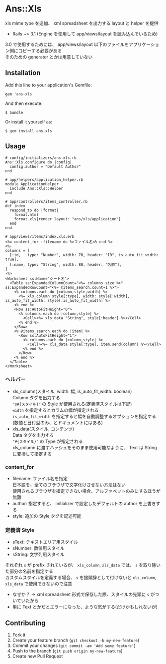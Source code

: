 # Ans::Xls

xls mime type を追加、 xml spreadsheet を出力する layout と helper を提供

* Rails ~> 3.1 (Engine を使用して app/views/layout を読み込んでいるため)

3.0 で使用するためには、 app/views/layout 以下のファイルをアプリケーション側にコピーする必要がある  
そのための generator とかは用意していない

## Installation

Add this line to your application's Gemfile:

    gem 'ans-xls'

And then execute:

    $ bundle

Or install it yourself as:

    $ gem install ans-xls

## Usage

    # config/initializers/ans-xls.rb
    Ans::Xls.configure do |config|
      config.author = "Default Author"
    end

    # app/helpers/application_helper.rb
    module ApplicationHelper
      include Ans::Xls::Helper
    end

    # app/controllers/items_controller.rb
    def index
      respond_to do |format|
        format.html
        format.xls{render layout: "ans/xls/application"}
      end
    end

    # app/views/items/index.xls.erb
    <%= content_for :filename do %>ファイル名<% end %>
    <%-
    columns = [
      [:id,   type: "Number", width: 70, header: "ID", is_auto_fit_width: true],
      [:name, type: "String", width: 80, header: "名前"],
    ]
    -%>
    <Worksheet ss:Name="シート名">
      <Table ss:ExpandedColumnCount="<%= columns.size %>" ss:ExpandedRowCount="<%= @items_search.count+1 %>">
        <% columns.each do |column,style,width| %>
          <%= xls_column style[:type], width: style[:width], is_auto_fit_width: style[:is_auto_fit_width] %>
        <% end %>
        <Row ss:AutoFitHeight="0">
          <% columns.each do |column,style| %>
            <Cell><%= xls_data "String", style[:header] %></Cell>
          <% end %>
        </Row>
        <% @items_search.each do |item| %>
          <Row ss:AutoFitHeight="1">
            <% columns.each do |column,style| %>
              <Cell><%= xls_data style[:type], item.send(column) %></Cell>
            <% end %>
          </Row>
        <% end %>
      </Table>
    </Worksheet>

### ヘルパー

* xls_column(スタイル, width: 幅, is_auto_fit_width: boolean)  
  Column タグを出力する  
  `"s#{スタイル}"` の Style が使用される(定義済スタイルは下記)  
  `width` を指定するとカラムの幅が指定される  
  `is_auto_fit_width` を指定すると幅を自動調整するオプションを指定する(数値と日付型のみ、とドキュメントにはある)
* xls_data(スタイル, コンテンツ)  
  Data タグを出力する  
  `"#{スタイル}"` の Type が指定される  
  xls_column に渡すハッシュをそのまま使用可能なように、 Text は String に変換して指定する

### content_for

* filename: ファイル名を指定  
  日本語を、全てのブラウザで文字化けさせない方法はない  
  使用されるブラウザを指定できない場合、アルファベットのみにするほうが無難
* author: 指定すると、 initializer で設定したデフォルトの author を上書きする
* style: 追加の Style タグを記述可能

### 定義済 Style

* sText: テキストエリア用スタイル
* sNumber: 数値用スタイル
* sString: 文字列用スタイル

それぞれ `s` が prefix されているが、 `xls_column`, `xls_data` では、 `s` を取り除いた部分の名前を指定する  
カスタムスタイルを定義する場合、 `s` を接頭辞として付けないと `xls_column`, `xls_data` で使用できないので注意

* なぜか？ → xml spreadsheet 形式で保存した際、スタイルの先頭に `s` がついていたから
* 単に Text とかだとエラーになった、ような気がする(だけかもしれないが)

## Contributing

1. Fork it
2. Create your feature branch (`git checkout -b my-new-feature`)
3. Commit your changes (`git commit -am 'Add some feature'`)
4. Push to the branch (`git push origin my-new-feature`)
5. Create new Pull Request
